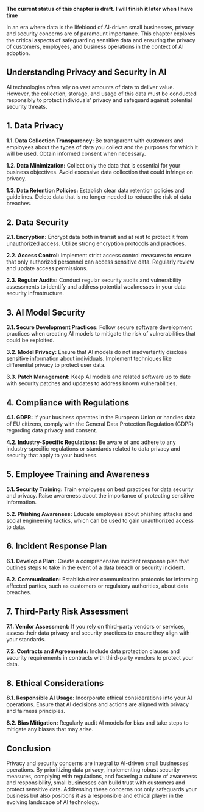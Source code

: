 **The current status of this chapter is draft. I will finish it later when I have time**

In an era where data is the lifeblood of AI-driven small businesses, privacy and security concerns are of paramount importance. This chapter explores the critical aspects of safeguarding sensitive data and ensuring the privacy of customers, employees, and business operations in the context of AI adoption.

**Understanding Privacy and Security in AI**
--------------------------------------------

AI technologies often rely on vast amounts of data to deliver value. However, the collection, storage, and usage of this data must be conducted responsibly to protect individuals' privacy and safeguard against potential security threats.

**1. Data Privacy**
-------------------

**1.1. Data Collection Transparency:** Be transparent with customers and employees about the types of data you collect and the purposes for which it will be used. Obtain informed consent when necessary.

**1.2. Data Minimization:** Collect only the data that is essential for your business objectives. Avoid excessive data collection that could infringe on privacy.

**1.3. Data Retention Policies:** Establish clear data retention policies and guidelines. Delete data that is no longer needed to reduce the risk of data breaches.

**2. Data Security**
--------------------

**2.1. Encryption:** Encrypt data both in transit and at rest to protect it from unauthorized access. Utilize strong encryption protocols and practices.

**2.2. Access Control:** Implement strict access control measures to ensure that only authorized personnel can access sensitive data. Regularly review and update access permissions.

**2.3. Regular Audits:** Conduct regular security audits and vulnerability assessments to identify and address potential weaknesses in your data security infrastructure.

**3. AI Model Security**
------------------------

**3.1. Secure Development Practices:** Follow secure software development practices when creating AI models to mitigate the risk of vulnerabilities that could be exploited.

**3.2. Model Privacy:** Ensure that AI models do not inadvertently disclose sensitive information about individuals. Implement techniques like differential privacy to protect user data.

**3.3. Patch Management:** Keep AI models and related software up to date with security patches and updates to address known vulnerabilities.

**4. Compliance with Regulations**
----------------------------------

**4.1. GDPR:** If your business operates in the European Union or handles data of EU citizens, comply with the General Data Protection Regulation (GDPR) regarding data privacy and consent.

**4.2. Industry-Specific Regulations:** Be aware of and adhere to any industry-specific regulations or standards related to data privacy and security that apply to your business.

**5. Employee Training and Awareness**
--------------------------------------

**5.1. Security Training:** Train employees on best practices for data security and privacy. Raise awareness about the importance of protecting sensitive information.

**5.2. Phishing Awareness:** Educate employees about phishing attacks and social engineering tactics, which can be used to gain unauthorized access to data.

**6. Incident Response Plan**
-----------------------------

**6.1. Develop a Plan:** Create a comprehensive incident response plan that outlines steps to take in the event of a data breach or security incident.

**6.2. Communication:** Establish clear communication protocols for informing affected parties, such as customers or regulatory authorities, about data breaches.

**7. Third-Party Risk Assessment**
----------------------------------

**7.1. Vendor Assessment:** If you rely on third-party vendors or services, assess their data privacy and security practices to ensure they align with your standards.

**7.2. Contracts and Agreements:** Include data protection clauses and security requirements in contracts with third-party vendors to protect your data.

**8. Ethical Considerations**
-----------------------------

**8.1. Responsible AI Usage:** Incorporate ethical considerations into your AI operations. Ensure that AI decisions and actions are aligned with privacy and fairness principles.

**8.2. Bias Mitigation:** Regularly audit AI models for bias and take steps to mitigate any biases that may arise.

**Conclusion**
--------------

Privacy and security concerns are integral to AI-driven small businesses' operations. By prioritizing data privacy, implementing robust security measures, complying with regulations, and fostering a culture of awareness and responsibility, small businesses can build trust with customers and protect sensitive data. Addressing these concerns not only safeguards your business but also positions it as a responsible and ethical player in the evolving landscape of AI technology.
